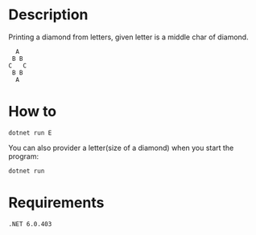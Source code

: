 # Description
Printing a diamond from letters, given letter is a middle char of diamond.
```
  A
 B B
C   C
 B B
  A
```
# How to
```
dotnet run E
```
You can also provider a letter(size of a diamond) when you start the program:
```
dotnet run
```
# Requirements
```
.NET 6.0.403
```